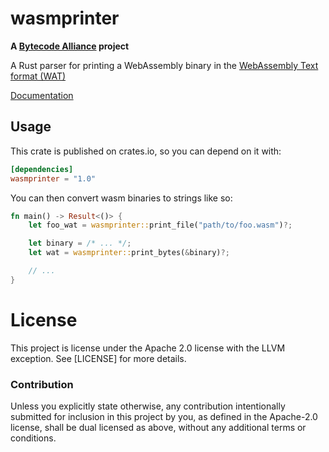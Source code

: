 # wasmprinter

**A [Bytecode Alliance](https://bytecodealliance.org/) project**

A Rust parser for printing a WebAssembly binary in the [WebAssembly Text format
(WAT)][wat]

[Documentation](https://docs.rs/wasmprinter)

[wat]: http://webassembly.github.io/spec/core/text/index.html

## Usage

This crate is published on crates.io, so you can depend on it with:

```toml
[dependencies]
wasmprinter = "1.0"
```

You can then convert wasm binaries to strings like so:

```rust
fn main() -> Result<()> {
    let foo_wat = wasmprinter::print_file("path/to/foo.wasm")?;

    let binary = /* ... */;
    let wat = wasmprinter::print_bytes(&binary)?;

    // ...
}
```

# License

This project is license under the Apache 2.0 license with the LLVM exception.
See [LICENSE] for more details.

### Contribution

Unless you explicitly state otherwise, any contribution intentionally submitted
for inclusion in this project by you, as defined in the Apache-2.0 license,
shall be dual licensed as above, without any additional terms or conditions.
